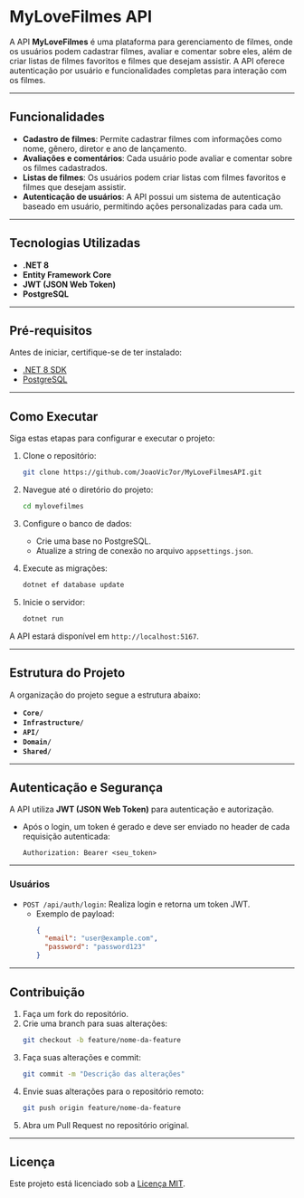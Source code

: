 
# MyLoveFilmes API

A API **MyLoveFilmes** é uma plataforma para gerenciamento de filmes, onde os usuários podem cadastrar filmes, avaliar e comentar sobre eles, além de criar listas de filmes favoritos e filmes que desejam assistir. A API oferece autenticação por usuário e funcionalidades completas para interação com os filmes.

---

## Funcionalidades

- **Cadastro de filmes**: Permite cadastrar filmes com informações como nome, gênero, diretor e ano de lançamento.
- **Avaliações e comentários**: Cada usuário pode avaliar e comentar sobre os filmes cadastrados.
- **Listas de filmes**: Os usuários podem criar listas com filmes favoritos e filmes que desejam assistir.
- **Autenticação de usuários**: A API possui um sistema de autenticação baseado em usuário, permitindo ações personalizadas para cada um.

---

## Tecnologias Utilizadas

- **.NET 8**
- **Entity Framework Core**
- **JWT (JSON Web Token)**
- **PostgreSQL**

---

## Pré-requisitos

Antes de iniciar, certifique-se de ter instalado:

- [.NET 8 SDK](https://dotnet.microsoft.com/)
- [PostgreSQL](https://www.postgresql.org/)

---

## Como Executar

Siga estas etapas para configurar e executar o projeto:

1. Clone o repositório:
   ```bash
   git clone https://github.com/JoaoVic7or/MyLoveFilmesAPI.git
   ```
2. Navegue até o diretório do projeto:
   ```bash
   cd mylovefilmes
   ```
3. Configure o banco de dados:
   - Crie uma base no PostgreSQL.
   - Atualize a string de conexão no arquivo `appsettings.json`.

4. Execute as migrações:
   ```bash
   dotnet ef database update
   ```
5. Inicie o servidor:
   ```bash
   dotnet run
   ```

A API estará disponível em `http://localhost:5167`.

---

## Estrutura do Projeto

A organização do projeto segue a estrutura abaixo:

- **`Core/`**
- **`Infrastructure/`**
- **`API/`**
- **`Domain/`**
- **`Shared/`**

---

## Autenticação e Segurança

A API utiliza **JWT (JSON Web Token)** para autenticação e autorização.  
- Após o login, um token é gerado e deve ser enviado no header de cada requisição autenticada:
  ```http
  Authorization: Bearer <seu_token>
  ```

---

### **Usuários**

- `POST /api/auth/login`: Realiza login e retorna um token JWT.
  - Exemplo de payload:
    ```json
    {
      "email": "user@example.com",
      "password": "password123"
    }
    ```

---

## Contribuição

1. Faça um fork do repositório.
2. Crie uma branch para suas alterações:
   ```bash
   git checkout -b feature/nome-da-feature
   ```
3. Faça suas alterações e commit:
   ```bash
   git commit -m "Descrição das alterações"
   ```
4. Envie suas alterações para o repositório remoto:
   ```bash
   git push origin feature/nome-da-feature
   ```
5. Abra um Pull Request no repositório original.

---

## Licença

Este projeto está licenciado sob a [Licença MIT](LICENSE).
